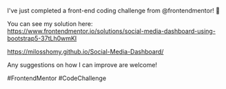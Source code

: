 I've just completed a front-end coding challenge from @frontendmentor! 🎉

You can see my solution here: https://www.frontendmentor.io/solutions/social-media-dashboard-using-bootstrap5-37tLh0wmKI

https://milosshomy.github.io/Social-Media-Dashboard/

Any suggestions on how I can improve are welcome!

#FrontendMentor #CodeChallenge
